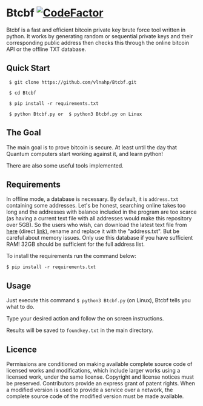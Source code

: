 
# Btcbf  [![CodeFactor](https://www.codefactor.io/repository/github/vlnahp/btcbf/badge/main)](https://www.codefactor.io/repository/github/vlnahp/btcbf/overview/main)
Btcbf is a fast and efficient bitcoin private key brute force tool written in python. It works by generating random or sequential private keys and their corresponding public address then checks this through the online bitcoin API or the offline TXT database. 

## **Quick Start**
```
 $ git clone https://github.com/vlnahp/Btcbf.git

 $ cd Btcbf

 $ pip install -r requirements.txt

 $ python Btcbf.py or  $ python3 Btcbf.py on Linux
```






## The Goal
The main goal is to prove bitcoin is secure. At least until the day that Quantum computers start working against it, and learn python! 

There are also some useful tools implemented.



## **Requirements**

  In offline mode, a database is necessary. By default, it is `address.txt` containing some addresses. Let's be honest, searching online takes too long and the addresses with balance included in the program are too scarce (as having a current text file with all addresses would make this repository over 5GB). So the users who wish, can download the latest text file from [here](http://addresses.loyce.club/) (direct [link](http://addresses.loyce.club/Bitcoin_addresses_LATEST.txt.gz)), rename and replace it with the "address.txt". But be careful about memory issues. Only use this database if you have sufficient RAM! 32GB should be sufficient for the full address list.

To install the requirements run the command below:

```$ pip install -r requirements.txt```  


## **Usage**
Just execute this command `$ python3 Btcbf.py` (on Linux), Btcbf tells you what to do.

Type your desired action and follow the on screen instructions. 

Results will be saved to `foundkey.txt` in the main directory.

## **Licence**

Permissions are conditioned on making available complete source code of licensed works and modifications, which include larger works using a licensed work, under the same license. Copyright and license notices must be preserved. Contributors provide an express grant of patent rights. When a modified version is used to provide a service over a network, the complete source code of the modified version must be made available.

